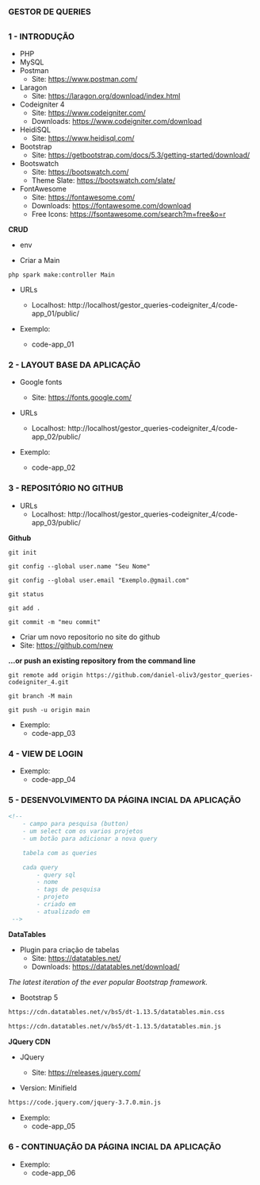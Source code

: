 ##
### GESTOR DE QUERIES
##



### 1 - INTRODUÇÃO

- PHP 
- MySQL 
- Postman
    - Site: https://www.postman.com/
- Laragon
    - Site: https://laragon.org/download/index.html
- Codeigniter 4
    - Site: https://www.codeigniter.com/
    - Downloads: https://www.codeigniter.com/download
- HeidiSQL
    - Site: https://www.heidisql.com/
- Bootstrap
    - Site: https://getbootstrap.com/docs/5.3/getting-started/download/
- Bootswatch
    - Site: https://bootswatch.com/
    - Theme Slate: https://bootswatch.com/slate/
- FontAwesome
    - Site: https://fontawesome.com/
    - Downloads: https://fontawesome.com/download
    - Free Icons: https://fsontawesome.com/search?m=free&o=r



**CRUD**

 - env

- Criar a Main
```
php spark make:controller Main
```

- URLs
    - Localhost: http://localhost/gestor_queries-codeigniter_4/code-app_01/public/

- Exemplo:
    - code-app_01





### 2 - LAYOUT BASE DA APLICAÇÃO

- Google fonts
    - Site: https://fonts.google.com/

- URLs
    - Localhost: http://localhost/gestor_queries-codeigniter_4/code-app_02/public/

- Exemplo:
    - code-app_02




### 3 - REPOSITÓRIO NO GITHUB

- URLs
    - Localhost: http://localhost/gestor_queries-codeigniter_4/code-app_03/public/

**Github**

```
git init
```

```
git config --global user.name "Seu Nome"
```

```
git config --global user.email "Exemplo.@gmail.com"
```

```
git status
```

```
git add .
```

```
git commit -m "meu commit"
```

- Criar um novo repositorio no site do github
- Site: https://github.com/new

**…or push an existing repository from the command line**
```
git remote add origin https://github.com/daniel-oliv3/gestor_queries-codeigniter_4.git
```

```
git branch -M main
```

```
git push -u origin main
```

- Exemplo:
    - code-app_03


### 4 - VIEW DE LOGIN

- Exemplo:
    - code-app_04


### 5 - DESENVOLVIMENTO DA PÁGINA INCIAL DA APLICAÇÃO

```html
<!--
    - campo para pesquisa (button)
    - um select com os varios projetos
    - um botão para adicionar a nova query

    tabela com as queries

    cada query
        - query sql
        - nome
        - tags de pesquisa
        - projeto
        - criado em
        - atualizado em
 -->
```

**DataTables**

- Plugin para criação de tabelas
    - Site: https://datatables.net/
    - Downloads: https://datatables.net/download/


*The latest iteration of the ever popular Bootstrap framework.*

- Bootstrap 5

```txt
https://cdn.datatables.net/v/bs5/dt-1.13.5/datatables.min.css
 
https://cdn.datatables.net/v/bs5/dt-1.13.5/datatables.min.js
```

**JQuery CDN**

- JQuery
    - Site: https://releases.jquery.com/

- Version: Minifield


```txt
https://code.jquery.com/jquery-3.7.0.min.js
```

- Exemplo:
    - code-app_05


### 6 - CONTINUAÇÃO DA PÁGINA INCIAL DA APLICAÇÃO

- Exemplo:
    - code-app_06


